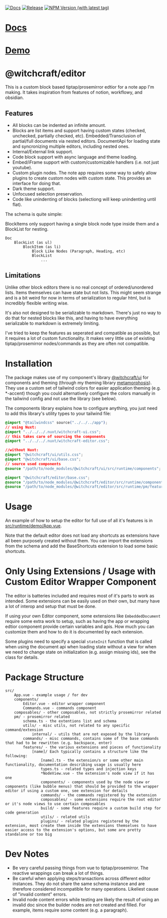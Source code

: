 [![Docs](https://github.com/witchcraftjs/editor/workflows/Docs/badge.svg)](https://github.com/witchcraftjs/editor/actions/workflows/docs.yml)
[![Release](https://github.com/witchcraftjs/editor/actions/workflows/release.yml/badge.svg)](https://github.com/witchcraftjs/editor/actions/workflows/release.yml)
[![NPM Version (with latest tag)](https://img.shields.io/npm/v/%40alanscodelog%2FREPONAME/latest)](https://www.npmjs.com/package/@witchcraft/editor/v/latest)
# [Docs](https://witchcraftjs.github.io/editor)
# [Demo](https://witchcraftjs.github.io/editor/demo)

# @witchcraft/editor
This is a custom block based tiptap/prosemirror edtior for a note app I'm making. It takes inspiration from features of notion, workflowy, and obsidian.

## Features
- All blocks can be indented an infinite amount.
- Blocks are list items and support having custom states (checked, unchecked, partially checked, etc). Embedded/Transclusion of partial/full documents via nested editors. DocumentApi for loading state and syncronizing multiple editors, including nested ones.
- Internal/External link support.
- Code block support with async language and theme loading.
- Embed/iFrame support with custom/customizable handlers (i.e. not just youtube).
- Custom plugin nodes. The note app requires some way to safely allow plugins to create custom nodes with custom state. This provides an interface for doing that.
- Dark theme support.
- Unfocused selection preservation.
- Code like unindenting of blocks (selectiong will keep unindenting until flat).

The schema is quite simple:

BlockItems only support having a single block node type inside them and a BlockList for nesting.
```
Doc
	BlockList (as ul)
		BlockItem (as li)
			Block Like Nodes (Paragraph, Heading, etc)
			BlockList
				...
```

## Limitations

Unlike other block editors there is no real concept of ordered/unordered lists. Items themselves can have state but not lists. This might seem strange and is a bit weird for now in terms of serialization to regular html, but is incredibly flexible writing wise.

It's also not designed to be serializable to markdown. There's just no way to do that for nested blocks like this, and having to have everything serializable to markdown is extremely limiting.

I've tried to keep the features as seperated and compatible as possible, but it requires a lot of custom functionality. It makes very little use of existing tiptap/prosemirror nodes/commands as they are often not compatible.

# Installation

The package makes use of my component's library [@witchcraft/ui](https://github.com/@witchcraft/ui) for components and theming (through my theming library [metamorphosis](https://github.com/alanscodelog/metamorphosis)). They use a custom set of tailwind colors for easier application theming (e.g. \*-accent) though you could alternatively configure the colors manually in the tailwind config and not use the library (see below).

The components library explains how to configure anything, you just need to add this library's utility types to your tailwind file: 

```css [~/assets/css/tailwind.css]
@import "@tailwindcss" source("../../../app");
// using Nuxt:
@import "../../../.nuxt/witchcraft-ui.css";
// this takes care of sourcing the components
@import "../../../.nuxt/witchcraft-editor.css";

//without Nuxt:
@import "@witchcraft/ui/utils.css";
@import "@witchcraft/ui/base.css";
// source used components
@source "/path/to/node_modules/@witchcraft/ui/src/runtime/components";

@import "@witchcraft/editor/base.css";
@source "/path/to/node_modules/@witchcraft/editor/src/runtime/components";
@source "/path/to/node_modules/@witchcraft/editor/src/runtime/pm/features";
```

# Usage

An example of how to setup the editor for full use of all it's features is in [src/runtime/demo/App.vue](src/runtime/demo/App.vue).

Note that the default editor does not load any shortcuts as extensions have all been purposely created without them. You can import the extensions from the schema and add the BaseShortcuts extension to load some basic shortcuts.
 
# Only Using Extensions / Usage with Custom Editor Wrapper Component

The editor is batteries included and requires most of it's parts to work as intended. Some extensions can be easily used on their own, but many have a lot of interop and setup that must be done.

If using your own Editor component, some extensions like `EmbeddedDocument` require some extra work to setup, such as having the app or wrapping edtior component provide certain variables and apis. How much you can customize them and how to do it is documented by each extension.

Some plugins need to specify a special `stateInit` function that is called when using the document api when loading state without a view for when we need to change state on initialization (e.g. assign missing ids), see the class for details.

# Package Structure

```
src/
	App.vue - example usage / for dev
	components/
		Editor.vue - editor wrapper component
		Commands.vue - commands component
	composables/ - other composables, not strictly prosemirror related
	pm/ - prosemirror related
		schema.ts - the extentions list and schema
		utils/ - misc utils, not related to any specific command/extension
			internal/ - utils that are not exposed by the library
		commands/ - misc commands, contains some of the base commands that had to be rewritten (e.g. backspace, enter)
		features/ - the various extensions and pieces of functionality
			[name]/ Each typically contains a structure like the following:
				[name].ts - the extension/s or some other main functionality, documentation describing usage is usually here
				types.ts - related types and injection keys
				*NodeView.vue - the extension's node view if it has one
				components/ - components used by the node view or components (like bubble menus) that should be provided to the wrapper editor if using a custom one, see extension for details 
				commands/ - the commands registered by the extension
				composables/ - some extensions require the root editor or it's node views to use certain composables
				build/ - some features require a custom build step for code generation
				utils/ - related utils
				plugins/ - related plugins registered by the extension, most create them inside the extensions themselves to have easier access to the extension's options, but some are pretty standalone or too big
```

# Dev Notes

- Be very careful passing things from vue to tiptap/prosemirror. The reactive wrappings can break a lot of things.
- Be careful when applying steps/transactions across different editor instances. They do not share the same schema instance and are therefore considered incompatible for many operations. Likeliest cause of "invalid content" errors.
- Invalid node content errors while testing are likely the result of using an invalid doc since the builder nodes are not created and filled. For example, items require some content (e.g. a paragraph).

